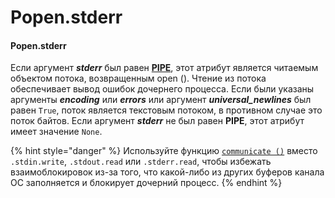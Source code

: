 # Popen.stderr

#### Popen.stderr

Если аргумент _**stderr**_ был равен [**PIPE**](https://treasuremaster.gitbook.io/python-docs/parallelnoe-vypolnenie/subprocess/subprocess.pipe), этот атрибут является читаемым объектом потока, возвращенным open \(\). Чтение из потока обеспечивает вывод ошибок дочернего процесса. Если были указаны аргументы _**encoding**_ или _**errors**_ или аргумент _**universal\_newlines**_ был равен `True`, поток является текстовым потоком, в противном случае это поток байтов. Если аргумент _**stderr**_ не был равен **PIPE**, этот атрибут имеет значение `None`.

{% hint style="danger" %}
Используйте функцию [`communicate ()`](https://treasuremaster.gitbook.io/python-docs/parallelnoe-vypolnenie/subprocess/popen.communicate) вместо `.stdin.write`, `.stdout.read` или `.stderr.read`, чтобы избежать взаимоблокировок из-за того, что какой-либо из других буферов канала ОС заполняется и блокирует дочерний процесс.
{% endhint %}

